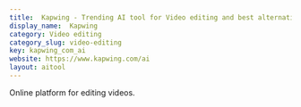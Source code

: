 ```yaml
---
title:  Kapwing - Trending AI tool for Video editing and best alternatives
display_name:  Kapwing
category: Video editing
category_slug: video-editing
key: kapwing_com_ai
website: https://www.kapwing.com/ai
layout: aitool
---
```


Online platform for editing videos.
